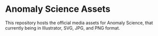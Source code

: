 # Anomaly Science Assets
This repository hosts the official media assets for Anomaly Science, that currently being in Illustrator, SVG, JPG, and PNG format.
